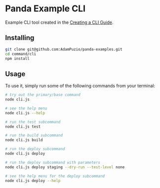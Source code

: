 # Panda Example CLI

Example CLI tool created in the [Creating a CLI Guide](https://adampuzio.github.io/panda-docs/docs/guides/cli).

## Installing

```bash
git clone git@github.com:AdamPuzio/panda-examples.git
cd command/cli
npm install
```

## Usage

To use it, simply run some of the following commands from your terminal:

```bash
# try out the primary/base command
node cli.js

# see the help menu
node cli.js --help

# run the test subcommand
node cli.js test

# run the build subcommand
node cli.js build

# run the deploy subcommand
node cli.js deploy

# run the deploy subcommand with parameters
node cli.js deploy staging --dry-run --test-level none

# see the help menu for the deploy subcommand
node cli.js deploy --help
```